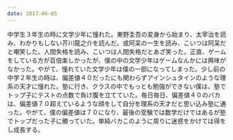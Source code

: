 ```yaml
---
date: 2017-06-05
---
```


中学生３年生の時に文学少年に憧れた。東野圭吾の変身から始まり、太宰治を読み、わかりもしない芥川龍之介を読んだ。或阿呆の一生を読み、こいつは阿呆だと嘲笑した。人間失格を読み、こいつは人間失格だとあざ笑った。正直、ゲームをしている方が百倍楽しかったが、僕の中の文学少年はゲームなんかには興味がなかった。やがて、憧れていた文学少年は僕の一部になってしまった。少し前の中学２年生の時は、偏差値４０だったにも関わらずアインシュタインのような理系の天才に憧れた。塾に行き、クラスの中でもっとも勉強ができない僕は、塾でトップ子にテストの点数で負け腹を立てていた。毎日毎日、偏差値４０のバカは、偏差値７０超えているような顔をして自分を理系の天才だと思い込み塾に通った。やがて、僕の偏差値は７０になり、最後の受験では数学だけではあるが塾でトップだった子に勝っていた。単純バカこのように周りに迷惑をかけては得をし成長する。
